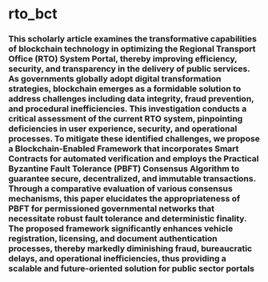# rto_bct

### This scholarly article examines the transformative capabilities of blockchain technology in optimizing the Regional Transport Office (RTO) System Portal, thereby improving efficiency, security, and transparency in the delivery of public services. As governments globally adopt digital transformation strategies, blockchain emerges as a formidable solution to address challenges including data integrity, fraud prevention, and procedural inefficiencies. This investigation conducts a critical assessment of the current RTO system, pinpointing deficiencies in user experience, security, and operational processes. To mitigate these identified challenges, we propose a Blockchain-Enabled Framework that incorporates Smart Contracts for automated verification and employs the Practical Byzantine Fault Tolerance (PBFT) Consensus Algorithm to guarantee secure, decentralized, and immutable transactions. Through a comparative evaluation of various consensus mechanisms, this paper elucidates the appropriateness of PBFT for permissioned governmental networks that necessitate robust fault tolerance and deterministic finality. The proposed framework significantly enhances vehicle registration, licensing, and document authentication processes, thereby markedly diminishing fraud, bureaucratic delays, and operational inefficiencies, thus providing a scalable and future-oriented solution for public sector portals
